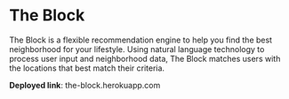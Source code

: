 # The Block

The Block is a flexible recommendation engine to help you find the best neighborhood for your
lifestyle. Using natural language technology to process user input and neighborhood data, The
Block matches users with the locations that best match their criteria.

__Deployed link__: the-block.herokuapp.com